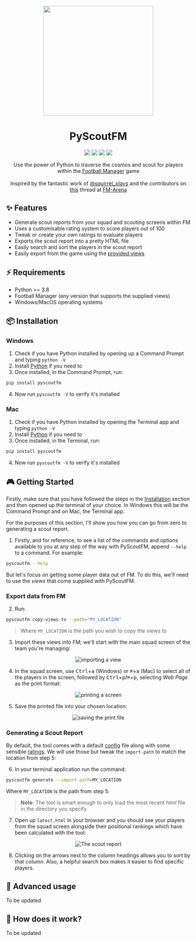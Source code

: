 <p align="center">
    <img src="https://github.com/olimorris/PyScoutFM/assets/9512444/c79dfc9b-efdc-4b23-bd1d-d485a2f715f0" height="300">
</p>

<h1 align="center">PyScoutFM</h1>

<p align="center">
<a href="https://github.com/olimorris/pyscoutfm/stargazers"><img src="https://img.shields.io/github/stars/olimorris/pyscoutfm?color=c678dd&logoColor=e06c75&style=for-the-badge"></a>
<a href="https://github.com/olimorris/pyscoutfm/issues"><img src="https://img.shields.io/github/issues/olimorris/pyscoutfm?color=%23d19a66&style=for-the-badge"></a>
<a href="https://github.com/olimorris/pyscoutfm/blob/main/LICENSE"><img src="https://img.shields.io/github/license/olimorris/pyscoutfm?color=%2361afef&style=for-the-badge"></a>
<a href="https://github.com/olimorris/pyscoutfm/actions/workflows/ci.yml"><img src="https://img.shields.io/github/actions/workflow/status/olimorris/pyscoutfm/test.yml?branch=main&label=tests&style=for-the-badge"></a>
</p>

<p align="center">
    Use the power of Python to traverse the cosmos and scout for players within the <a href="https://www.footballmanager.com">Football Manager</a> game<br><br>
    Inspired by the fantastic work of <a href="https://www.youtube.com/@squirrel_plays_fof4318">@squirrel_plays</a> and the contributors on <a href="https://fm-arena.com/thread/1949-fm22-positional-filters-what-are-the-best-attributes-for-each-position/">this</a> thread at <a href="https://fm-arena.com">FM-Arena</a>
</p>

## :sparkles: Features

- Generate scout reports from your squad and scouting screens within FM
- Uses a customisable rating system to score players out of 100
- Tweak or create your own ratings to evaluate players
- Exports the scout report into a pretty HTML file
- Easily search and sort the players in the scout report
- Easily export from the game using the [provided views](src/PyScoutFM/extras)

## :zap: Requirements

- Python >= 3.8
- Football Manager (any version that supports the supplied views)
- Windows/MacOS operating systems

## :package: Installation

### Windows

1. Check if you have Python installed by opening up a Command Prompt and typing `python -V`
2. Install [Python](https://www.python.org/downloads/windows/) if you need to
3. Once installed, in the Command Prompt, run:

```sh
pip install pyscoutfm
```

4. Now run `pyscoutfm -V` to verify it's installed

### Mac

1. Check if you have Python installed by opening the Terminal app and typing `python -V`
2. Install [Python](https://docs.python-guide.org/starting/install3/osx/) if you need to
3. Once installed, in the Terminal, run:

```sh
pip install pyscoutfm
```

4. Now run `pyscoutfm -V` to verify it's installed

## :video_game: Getting Started

Firstly, make sure that you have followed the steps in the [Installation](#package-installation) section and then opened up the terminal of your choice. In Windows this will be the Command Prompt and on Mac, the Terminal app.

For the purposes of this section, I'll show you how you can go from zero to generating a scout report.

1. Firstly, and for reference, to see a list of the commands and options available to you at any step of the way with PyScoutFM, append `--help` to a command. For example:

```sh
pyscoutfm --help
```

But let's focus on getting some player data out of FM. To do this, we'll need to use the _views_ that come supplied with PyScoutFM.

### Export data from FM

2. Run:

```sh
pyscoutfm copy-views-to --path="MY_LOCATION"
```

> Where `MY_LOCATION` is the path you wish to copy the views to

3. Import these views into FM; we'll start with the main squad screen of the team you're managing:

<div align="center">
  <img src="https://github.com/olimorris/PyScoutFM/assets/9512444/bf1a1711-6d40-4c93-b77f-06a8aba216dc" alt="importing a view" />
</div>

4. In the squad screen, use <kbd>Ctrl</kbd>+<kbd>a</kbd> (Windows) or <kbd>⌘</kbd>+<kbd>a</kbd> (Mac) to select all of the players in the screen, followed by <kbd>Ctrl</kbd>+<kbd>p</kbd>/<kbd>⌘</kbd>+<kbd>p</kbd>, selecting _Web Page_ as the print format:

<div align="center">
  <img src="https://github.com/olimorris/PyScoutFM/assets/9512444/1d7c7254-1a41-4aed-ad01-3e825ba0e78b" alt="printing a screen" />
</div>

5. Save the printed file into your chosen location:

<div align="center">
  <img src="https://github.com/olimorris/PyScoutFM/assets/9512444/87282629-35b7-4fad-a5e0-360eef3d12a3" alt="saving the print file" />
</div>

### Generating a Scout Report

By default, the tool comes with a default [config](src/PyScoutFM/config/config.json) file along with some sensible [ratings](src/PyScoutFM/config/ratings.json). We will use those but tweak the `import-path` to match the location from step 5:

6. In your terminal application run the command:

```sh
pyscoutfm generate --import-path=MY_LOCATION
```

Where `MY_LOCATION` is the path from step 5.

> **Note**: The tool is smart enough to only load the most recent _html_ file in the directory you specify

7. Open up `latest.html` in your browser and you should see your players from the squad screen alongside their positional rankings which have been calculated with the tool:

<div align="center">
  <img src="https://github.com/olimorris/PyScoutFM/assets/9512444/01560f9d-2875-4986-b973-caf02aeef3fc" alt="The scout
    report" />
</div>

8. Clicking on the arrows next to the column headings allows you to sort by that column. Also, a helpful search box makes it easier to find specific players.

## :hammer: Advanced usage

To be updated

## :telescope: How does it work?

To be updated
